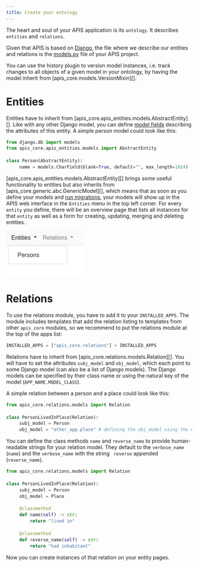 ```yaml
---
title: Create your ontology
---
```


The heart and soul of your APIS application is its
`ontology`. It describes `entities` and `relations`.

Given that APIS is based on [Django](https://www.djangoproject.com/),
the file where we describe our entities and relations is the
[models.py](https://docs.djangoproject.com/en/stable/topics/db/models/)
file of your APIS project.

You can use the history plugin to version model
instances, i.e. track changes to all objects of a given model in your
ontology, by having the model inherit from [apis_core.models.VersionMixin][].

# Entities

Entities have to inherit from
[apis_core.apis_entities.models.AbstractEntity][].
Like with any other Django model, you can define [model
fields](https://docs.djangoproject.com/en/stable/ref/models/fields/)
describing the attributes of this entity. A simple person model could
look like this:

``` python
from django.db import models
from apis_core.apis_entities.models import AbstractEntity

class Person(AbstractEntity):
     name = models.CharField(blank=True, default="", max_length=1024)
```

[apis_core.apis_entities.models.AbstractEntity][]
brings some useful functionality to entities but also
inherits from
[apis_core.generic.abc.GenericModel][],
which means that as soon as you define your models and [run
migrations](https://docs.djangoproject.com/en/stable/topics/migrations/),
your models will show up in the APIS web interface in the `Entities` menu in
the top left corner. For every `entity` you define, there will be an overview
page that lists all instances for that `entity` as well as a form for
creating, updating, merging and deleting entities.

![Image showing the APIS Entity menu with one item labeled Persons](img/ontology_entity_menu.png)

# Relations

To use the relations module, you have to add it to your
`INSTALLED_APPS`. The module includes templates that add the relation
listing to templates from other `apis_core` modules, so we recommend to
put the relations module at the top of the apps list:

``` python
INSTALLED_APPS = ["apis_core.relations"] + INSTALLED_APPS
```

Relations have to inherit from
[apis_core.relations.models.Relation][].
You will have to set the attributes `subj_model` and
`obj_model`, which each point to some Django model (can also be a
list of Django models). The Django models can be specified by their
class name or using the natural key of the model
(`APP_NAME.MODEL_CLASS`).

A simple relation between a person and a place could look like this:

``` python
from apis_core.relations.models import Relation

class PersonLivedInPlace(Relation):
     subj_model = Person
     obj_model = "other_app.place" # defining the obj_model using the natural key notation
```

You can define the class methods `name` and
`reverse_name` to provide human-readable strings for your
relation model. They default to the `verbose_name`
(`name`) and the `verbose_name` with the string
` reverse` appended (`reverse_name`).

``` python
from apis_core.relations.models import Relation

class PersonLivedInPlace(Relation):
     subj_model = Person
     obj_model = Place

     @classmethod
     def name(self) -> str:
         return "lived in"

     @classmethod
     def reverse_name(self) -> str:
         return "had inhabitant"
```

Now you can create instances of that relation on your entity pages.
